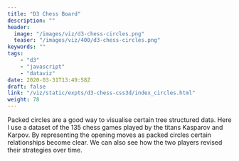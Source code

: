 ```yaml
---
title: "D3 Chess Board"
description: ""
header:
  image: "/images/viz/d3-chess-circles.png"
  teaser: "/images/viz/400/d3-chess-circles.png"
keywords: ""
tags:
    - "d3"
    - "javascript"
    - "dataviz"
date: 2020-03-31T13:49:58Z
draft: false
link: "/viz/static/expts/d3-chess-css3d/index_circles.html"
weight: 78
---
```

Packed circles are a good way to visualise certain tree structured data. Here I use a dataset of the 135 chess games played by the titans Kasparov and Karpov. By representing the opening moves as packed circles certain relationships become clear. We can also see how the two players revised their strategies over time.
<!-- The use of packed circles to visualize the opening variations -->
<!--       of the 135 games played between Kasparov and Karpov. D3's packing library does -->
<!--       the placement leg-work. Part of an on-going series. -->
<!--more-->
